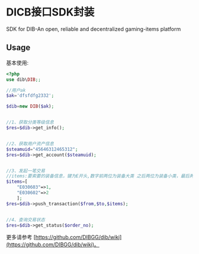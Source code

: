 # DICB接口SDK封装
SDK for DIB-An open, reliable and decentralized gaming-items platform

## Usage

基本使用:

```php
<?php
use dib\DIB;;

//用户ak
$ak='dfsfdfg2332';

$dib=new DIB($ak);


//1、获取分类等级信息
$res=$dib->get_info();


//2、获取用户资产信息
$steamuid="45646312465312";
$res=$dib->get_account($steamuid);


//3、发起一笔交易
//items:要索要的装备信息，键为E开头,数字前两位为装备大类 之后两位为装备小类，最后两位是装备等级,值为装备的数量
$items=[
    "E030603"=>1,
    "E030602"=>2
    ];
$res=$dib->push_transaction($from,$to,$items);


//4、查询交易状态
$res=$dib->get_status($order_no);

```
更多请参考 [https://github.com/DIBGG/dib/wiki](https://github.com/DIBGG/dib/wiki)。